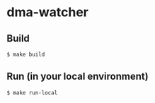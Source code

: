# dma-watcher

## Build

```bash
$ make build
```

## Run (in your local environment)

```bash
$ make run-local
```